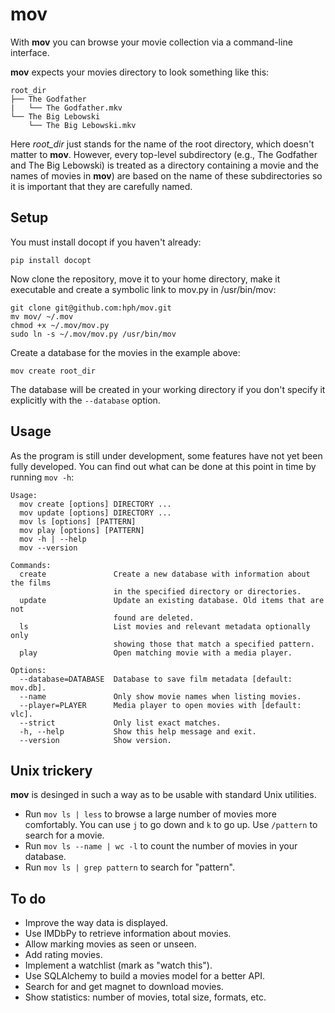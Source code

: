 mov
===

With **mov** you can browse your movie collection via a command-line interface.

**mov** expects your movies directory to look something like this:

    root_dir
    ├── The Godfather
    |   └── The Godfather.mkv
    └── The Big Lebowski
        └── The Big Lebowski.mkv

Here *root_dir* just stands for the name of the root directory, which doesn't
matter to **mov**. However, every top-level subdirectory (e.g., The Godfather
and The Big Lebowski) is treated as a directory containing a movie and the
names of movies in **mov**) are based on the name of these subdirectories so
it is important that they are carefully named.

## Setup

You must install docopt if you haven't already:

    pip install docopt

Now clone the repository, move it to your home directory, make it executable
and create a symbolic link to mov.py in /usr/bin/mov:

    git clone git@github.com:hph/mov.git
    mv mov/ ~/.mov
    chmod +x ~/.mov/mov.py
    sudo ln -s ~/.mov/mov.py /usr/bin/mov

Create a database for the movies in the example above:

    mov create root_dir

The database will be created in your working directory if you don't specify it
explicitly with the `--database` option.

## Usage

As the program is still under development, some features have not yet been
fully developed. You can find out what can be done at this point in time by
running `mov -h`:

    Usage:
      mov create [options] DIRECTORY ...
      mov update [options] DIRECTORY ...
      mov ls [options] [PATTERN]
      mov play [options] [PATTERN]
      mov -h | --help
      mov --version

    Commands:
      create               Create a new database with information about the films
                           in the specified directory or directories.
      update               Update an existing database. Old items that are not
                           found are deleted.
      ls                   List movies and relevant metadata optionally only
                           showing those that match a specified pattern.
      play                 Open matching movie with a media player.

    Options:
      --database=DATABASE  Database to save film metadata [default: mov.db].
      --name               Only show movie names when listing movies.
      --player=PLAYER      Media player to open movies with [default: vlc].
      --strict             Only list exact matches.
      -h, --help           Show this help message and exit.
      --version            Show version.

## Unix trickery

**mov** is desinged in such a way as to be usable with standard Unix utilities.

* Run `mov ls | less` to browse a large number of movies more comfortably. You
  can use `j` to go down and `k` to go up. Use `/pattern` to search for a
  movie.
* Run `mov ls --name | wc -l` to count the number of movies in your database.
* Run `mov ls | grep pattern` to search for "pattern".

## To do

* Improve the way data is displayed.
* Use IMDbPy to retrieve information about movies.
* Allow marking movies as seen or unseen.
* Add rating movies.
* Implement a watchlist (mark as "watch this").
* Use SQLAlchemy to build a movies model for a better API.
* Search for and get magnet to download movies.
* Show statistics: number of movies, total size, formats, etc.
